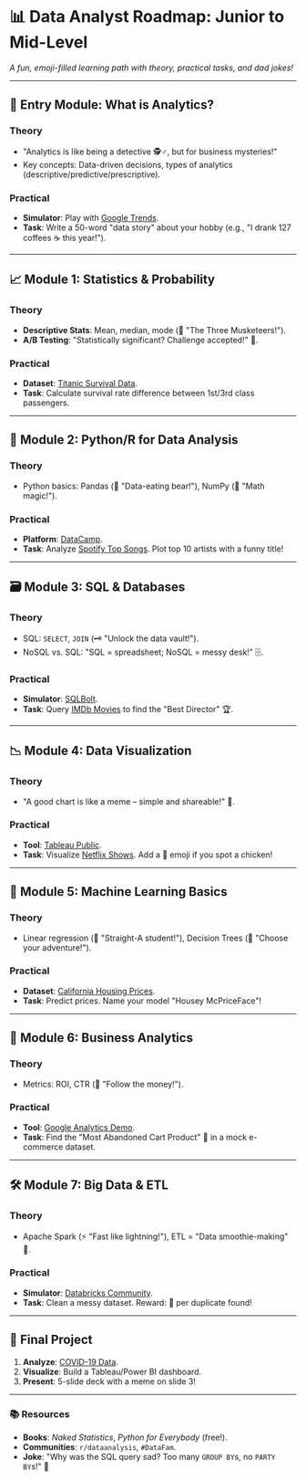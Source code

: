 # 📊 Data Analyst Roadmap: Junior to Mid-Level  
*A fun, emoji-filled learning path with theory, practical tasks, and dad jokes!*  

---

## 🌟 **Entry Module: What is Analytics?**  
### Theory  
- "Analytics is like being a detective 🕵️♂️, but for business mysteries!"  
- Key concepts: Data-driven decisions, types of analytics (descriptive/predictive/prescriptive).  

### Practical  
- **Simulator**: Play with [Google Trends](https://trends.google.com/).  
- **Task**: Write a 50-word "data story" about your hobby (e.g., "I drank 127 coffees ☕ this year!").  

---

## 📈 **Module 1: Statistics & Probability**  
### Theory  
- **Descriptive Stats**: Mean, median, mode (🎯 "The Three Musketeers!").  
- **A/B Testing**: "Statistically significant? Challenge accepted!" 🧪.  

### Practical  
- **Dataset**: [Titanic Survival Data](https://www.kaggle.com/c/titanic).  
- **Task**: Calculate survival rate difference between 1st/3rd class passengers.  

---

## 🐍 **Module 2: Python/R for Data Analysis**  
### Theory  
- Python basics: Pandas (🐼 "Data-eating bear!"), NumPy (🧮 "Math magic!").  

### Practical  
- **Platform**: [DataCamp](https://www.datacamp.com/).  
- **Task**: Analyze [Spotify Top Songs](https://www.kaggle.com/leonardopena/top-spotify-songs-2023). Plot top 10 artists with a funny title!  

---

## 🗃️ **Module 3: SQL & Databases**  
### Theory  
- SQL: `SELECT`, `JOIN` (🗝️ "Unlock the data vault!").  
- NoSQL vs. SQL: "SQL = spreadsheet; NoSQL = messy desk!" 🗄️.  

### Practical  
- **Simulator**: [SQLBolt](https://sqlbolt.com/).  
- **Task**: Query [IMDb Movies](https://www.kaggle.com/stefanoleone992/imdb-extensive-dataset) to find the "Best Director" 🏆.  

---

## 📉 **Module 4: Data Visualization**  
### Theory  
- "A good chart is like a meme – simple and shareable!" 📱.  

### Practical  
- **Tool**: [Tableau Public](https://public.tableau.com/).  
- **Task**: Visualize [Netflix Shows](https://www.kaggle.com/shivamb/netflix-shows). Add a 🐔 emoji if you spot a chicken!  

---

## 🤖 **Module 5: Machine Learning Basics**  
### Theory  
- Linear regression (📏 "Straight-A student!"), Decision Trees (🌳 "Choose your adventure!").  

### Practical  
- **Dataset**: [California Housing Prices](https://www.kaggle.com/camnugent/california-housing-prices).  
- **Task**: Predict prices. Name your model "Housey McPriceFace"!  

---

## 🚀 **Module 6: Business Analytics**  
### Theory  
- Metrics: ROI, CTR (💸 "Follow the money!").  

### Practical  
- **Tool**: [Google Analytics Demo](https://support.google.com/analytics/answer/6367342).  
- **Task**: Find the "Most Abandoned Cart Product" 🛒 in a mock e-commerce dataset.  

---

## 🛠️ **Module 7: Big Data & ETL**  
### Theory  
- Apache Spark (⚡ "Fast like lightning!"), ETL = "Data smoothie-making" 🍹.  

### Practical  
- **Simulator**: [Databricks Community](https://community.cloud.databricks.com/).  
- **Task**: Clean a messy dataset. Reward: 🍩 per duplicate found!  

---

## 🎯 **Final Project**  
1. **Analyze**: [COVID-19 Data](https://ourworldindata.org/covid-deaths).  
2. **Visualize**: Build a Tableau/Power BI dashboard.  
3. **Present**: 5-slide deck with a meme on slide 3!  

---

### 📚 **Resources**  
- **Books**: *Naked Statistics*, *Python for Everybody* (free!).  
- **Communities**: `r/dataanalysis`, `#DataFam`.  
- **Joke**: "Why was the SQL query sad? Too many `GROUP BY`s, no `PARTY BY`s!" 🎉  
